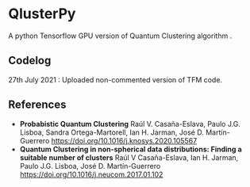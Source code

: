 # QlusterPy
A python Tensorflow GPU version of Quantum Clustering algorithm .


## Codelog

27th July 2021 : Uploaded non-commented version of TFM code.

## References

- __Probabistic Quantum Clustering__ Raúl V. Casaña-Eslava, Paulo J.G. Lisboa, Sandra Ortega-Martorell, Ian H. Jarman, José D. Martín-Guerrero https://doi.org/10.1016/j.knosys.2020.105567 
- __Quantum Clustering in non-spherical data distributions: Finding a suitable number of clusters__ Raúl V Casaña-Eslava, Ian H. Jarman, Paulo J.G. Lisboa, José D. Martín-Guerrero https://doi.org/10.1016/j.neucom.2017.01.102

